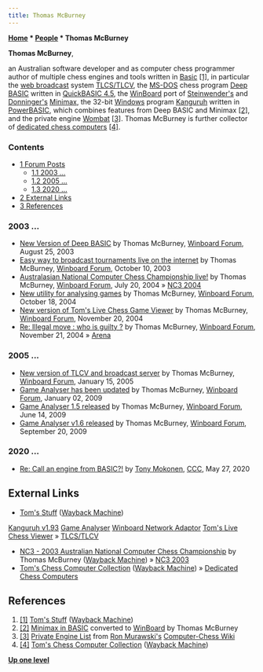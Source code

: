 ```yaml
---
title: Thomas McBurney
---
```

**[Home](Home "Home") \* [People](People "People") \* Thomas McBurney**


**Thomas McBurney**,  

an Australian software developer and as computer chess programmer author of multiple chess engines and tools written in [Basic](Basic "Basic")
<a id="cite-note-1" href="#cite-ref-1">[1]</a>, in particular the [web broadcast](Web_Broadcast "Web Broadcast") system [TLCS/TLCV](TLCS-TLCV "TLCS-TLCV"), 
the [MS-DOS](MS-DOS "MS-DOS") chess program [Deep BASIC](Deep_BASIC "Deep BASIC") written in [QuickBASIC 4.5](Basic#QuickBASIC "Basic"), the [WinBoard](WinBoard "WinBoard") port of [Steinwender's](Dieter_Steinwender "Dieter Steinwender") and [Donninger's](Chrilly_Donninger "Chrilly Donninger") [Minimax](Minimax_(program) "Minimax (program)"), the 32-bit [Windows](Windows "Windows") program [Kanguruh](Kanguruh "Kanguruh") written in [PowerBASIC](Basic#PowerBASIC "Basic"), which combines features from Deep BASIC and Minimax 
<a id="cite-note-2" href="#cite-ref-2">[2]</a>, and the private engine [Wombat](index.php?title=Wombat&action=edit&redlink=1 "Wombat (page does not exist)") <a id="cite-note-3" href="#cite-ref-3">[3]</a>. 
Thomas McBurney is further collector of [dedicated chess computers](Dedicated_Chess_Computers "Dedicated Chess Computers") <a id="cite-note-4" href="#cite-ref-4">[4]</a>.



### Contents


* [1 Forum Posts](#forum-posts)
	+ [1.1 2003 ...](#2003-...)
	+ [1.2 2005 ...](#2005-...)
	+ [1.3 2020 ...](#2020-...)
* [2 External Links](#external-links)
* [3 References](#references)






### 2003 ...


* [New Version of Deep BASIC](http://www.open-aurec.com/wbforum/viewtopic.php?f=18&t=43887) by Thomas McBurney, [Winboard Forum](Computer_Chess_Forums "Computer Chess Forums"), August 25, 2003
* [Easy way to broadcast tournaments live on the internet](http://www.open-aurec.com/wbforum/viewtopic.php?f=18&t=44530) by Thomas McBurney, [Winboard Forum](Computer_Chess_Forums "Computer Chess Forums"), October 10, 2003
* [Australasian National Computer Chess Championship live!](http://www.open-aurec.com/wbforum/viewtopic.php?f=18&t=48246&p=182481) by Thomas McBurney, [Winboard Forum](Computer_Chess_Forums "Computer Chess Forums"), July 20, 2004 » [NC3 2004](NC3_2004 "NC3 2004")
* [New utility for analysing games](http://www.open-aurec.com/wbforum/viewtopic.php?f=2&t=309&p=1025) by Thomas McBurney, [Winboard Forum](Computer_Chess_Forums "Computer Chess Forums"), October 18, 2004
* [New version of Tom's Live Chess Game Viewer](http://www.open-aurec.com/wbforum/viewtopic.php?f=2&t=651) by Thomas McBurney, [Winboard Forum](Computer_Chess_Forums "Computer Chess Forums"), November 20, 2004
* [Re: Illegal move : who is guilty ?](http://www.open-aurec.com/wbforum/viewtopic.php?f=2&t=660&p=2489#p2482) by Thomas McBurney, [Winboard Forum](Computer_Chess_Forums "Computer Chess Forums"), November 21, 2004 » [Arena](Arena "Arena")


### 2005 ...


* [New version of TLCV and broadcast server](http://www.open-aurec.com/wbforum/viewtopic.php?f=2&t=1342&p=6209) by Thomas McBurney, [Winboard Forum](Computer_Chess_Forums "Computer Chess Forums"), January 15, 2005
* [Game Analyser has been updated](http://www.open-aurec.com/wbforum/viewtopic.php?f=2&t=49817&p=188449) by Thomas McBurney, [Winboard Forum](Computer_Chess_Forums "Computer Chess Forums"), January 02, 2009
* [Game Analyser 1.5 released](http://www.open-aurec.com/wbforum/viewtopic.php?f=2&t=50214&p=190153) by Thomas McBurney, [Winboard Forum](Computer_Chess_Forums "Computer Chess Forums"), June 14, 2009
* [Game Analyser v1.6 released](http://www.open-aurec.com/wbforum/viewtopic.php?f=2&t=50420&p=191315) by Thomas McBurney, [Winboard Forum](Computer_Chess_Forums "Computer Chess Forums"), September 20, 2009


### 2020 ...


* [Re: Call an engine from BASIC?!](http://www.talkchess.com/forum3/viewtopic.php?f=7&t=74011&start=12) by [Tony Mokonen](index.php?title=Tony_Mokonen&action=edit&redlink=1 "Tony Mokonen (page does not exist)"), [CCC](CCC "CCC"), May 27, 2020


## External Links


* [Tom's Stuff](https://web.archive.org/web/20180322015310/http://home.pacific.net.au/~tommyinoz/) ([Wayback Machine](https://en.wikipedia.org/wiki/Wayback_Machine))


 [Kanguruh v1.93](https://web.archive.org/web/20180222155226/http://home.pacific.net.au/~tommyinoz/kanguruh.html)
 [Game Analyser](https://web.archive.org/web/20180322153629/http://home.pacific.net.au/~tommyinoz/gameanalyser.html)
 [Winboard Network Adaptor](https://web.archive.org/web/20171221075523/http://home.pacific.net.au/~tommyinoz/na.html)
 [Tom's Live Chess Viewer](https://web.archive.org/web/20180308210601/http://home.pacific.net.au/~tommyinoz/tlcv.html) » [TLCS/TLCV](TLCS-TLCV "TLCS-TLCV")
* [NC3 - 2003 Australian National Computer Chess Championship](https://web.archive.org/web/20180713121916/http://home.pacific.net.au/~tommyinoz/nc3.html) by Thomas McBurney ([Wayback Machine](https://en.wikipedia.org/wiki/Wayback_Machine)) » [NC3 2003](NC3_2003 "NC3 2003")
* [Tom's Chess Computer Collection](https://web.archive.org/web/20171221075507/http://home.pacific.net.au/~tommyinoz/chesscomputers.html) ([Wayback Machine](https://en.wikipedia.org/wiki/Wayback_Machine)) » [Dedicated Chess Computers](Dedicated_Chess_Computers "Dedicated Chess Computers")


## References


1. <a id="cite-ref-1" href="#cite-note-1">[1]</a> [Tom's Stuff](https://web.archive.org/web/20180322015310/http://home.pacific.net.au/~tommyinoz/) ([Wayback Machine](https://en.wikipedia.org/wiki/Wayback_Machine))
2. <a id="cite-ref-2" href="#cite-note-2">[2]</a> [Minimax in BASIC](https://web.archive.org/web/20180222163823/http://home.pacific.net.au/~tommyinoz/minimax.html) converted to [WinBoard](WinBoard "WinBoard") by Thomas McBurney
3. <a id="cite-ref-3" href="#cite-note-3">[3]</a> [Private Engine List](http://computer-chess.org/doku.php?id=computer_chess:wiki:lists:private_engine_list) from [Ron Murawski's](Ron_Murawski "Ron Murawski") [Computer-Chess Wiki](http://computer-chess.org/doku.php?id=home)
4. <a id="cite-ref-4" href="#cite-note-4">[4]</a> [Tom's Chess Computer Collection](https://web.archive.org/web/20171221075507/http://home.pacific.net.au/~tommyinoz/chesscomputers.html) ([Wayback Machine](https://en.wikipedia.org/wiki/Wayback_Machine))

**[Up one level](People "People")**







 
